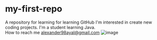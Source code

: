 # my-first-repo
A repository for learning for learning GitHub 
I'm interested in create new coding projects. 
I'm a student learning Java.  
 How to reach me alexander98ayal@gmail.com 
![image](https://unsplash.com/photos/woman-with-dslr-camera-e616t35Vbeg)
